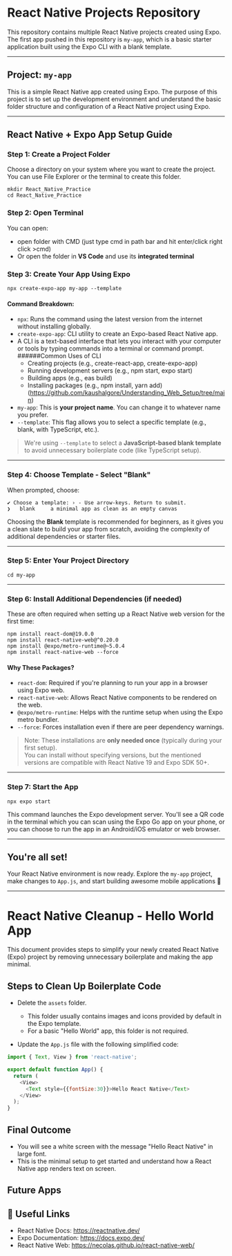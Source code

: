 
# React Native Projects Repository

This repository contains multiple React Native projects created using Expo. The first app pushed in this repository is `my-app`, which is a basic starter application built using the Expo CLI with a blank template.

---

## Project: `my-app`

This is a simple React Native app created using Expo. The purpose of this project is to set up the development environment and understand the basic folder structure and configuration of a React Native project using Expo.

---

## React Native + Expo App Setup Guide

### Step 1: Create a Project Folder
Choose a directory on your system where you want to create the project. You can use File Explorer or the terminal to create this folder.

```
mkdir React_Native_Practice
cd React_Native_Practice
```

### Step 2: Open Terminal
You can open:
- open folder with CMD (just type cmd in path bar and hit enter/click right click >cmd)
- Or open the folder in **VS Code** and use its **integrated terminal**

### Step 3: Create Your App Using Expo

```
npx create-expo-app my-app --template
```

#### Command Breakdown:
- `npx`: Runs the command using the latest version from the internet without installing globally.
- `create-expo-app`: CLI utility to create an Expo-based React Native app.
- A CLI is a text-based interface that lets you interact with your computer or tools by typing commands into a terminal or command prompt.
  ######Common Uses of CLI
  - Creating projects (e.g., create-react-app, create-expo-app)
  - Running development servers (e.g., npm start, expo start)
  - Building apps (e.g., eas build)
  - Installing packages (e.g., npm install, yarn add) (https://github.com/kaushalgore/Understanding_Web_Setup/tree/main)
- `my-app`: This is **your project name**. You can change it to whatever name you prefer.
- `--template`: This flag allows you to select a specific template (e.g., blank, with TypeScript, etc.).

> We're using `--template` to select a **JavaScript-based blank template** to avoid unnecessary boilerplate code (like TypeScript setup).

---

### Step 4: Choose Template - Select "Blank"
When prompted, choose:
```
✔ Choose a template: › - Use arrow-keys. Return to submit.
❯   blank     a minimal app as clean as an empty canvas
```
Choosing the **Blank** template is recommended for beginners, as it gives you a clean slate to build your app from scratch, avoiding the complexity of additional dependencies or starter files.

---

### Step 5: Enter Your Project Directory

```
cd my-app
```

---

### Step 6: Install Additional Dependencies (if needed)

These are often required when setting up a React Native web version for the first time:

```
npm install react-dom@19.0.0
npm install react-native-web@^0.20.0
npm install @expo/metro-runtime@~5.0.4
npm install react-native-web --force
```

#### Why These Packages?
- `react-dom`: Required if you're planning to run your app in a browser using Expo web.
- `react-native-web`: Allows React Native components to be rendered on the web.
- `@expo/metro-runtime`: Helps with the runtime setup when using the Expo metro bundler.
- `--force`: Forces installation even if there are peer dependency warnings.

>  Note: These installations are **only needed once** (typically during your first setup).  
> You can install without specifying versions, but the mentioned versions are compatible with React Native 19 and Expo SDK 50+.

---

### Step 7: Start the App

```
npx expo start
```

This command launches the Expo development server. You'll see a QR code in the terminal which you can scan using the Expo Go app on your phone, or you can choose to run the app in an Android/iOS emulator or web browser.

---

## You're all set!

Your React Native environment is now ready. Explore the `my-app` project, make changes to `App.js`, and start building awesome mobile applications 🚀

---


# React Native Cleanup - Hello World App

This document provides steps to simplify your newly created React Native (Expo) project by removing unnecessary boilerplate and making the app minimal.

## Steps to Clean Up Boilerplate Code

- Delete the `assets` folder.
  - This folder usually contains images and icons provided by default in the Expo template.
  - For a basic "Hello World" app, this folder is not required.

- Update the `App.js` file with the following simplified code:

```js
import { Text, View } from 'react-native';

export default function App() {
  return (
    <View>
      <Text style={{fontSize:30}}>Hello React Native</Text>
    </View>
  );
}
```
## Final Outcome

- You will see a white screen with the message "Hello React Native" in large font.
- This is the minimal setup to get started and understand how a React Native app renders text on screen.


## Future Apps

## 🔗 Useful Links

- React Native Docs: https://reactnative.dev/
- Expo Documentation: https://docs.expo.dev/
- React Native Web: https://necolas.github.io/react-native-web/
